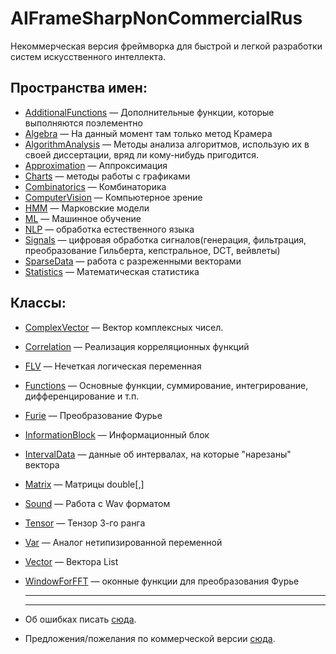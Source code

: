 # AIFrameSharpNonCommercialRus
Некоммерческая версия фреймворка для быстрой и легкой разработки систем искусственного интеллекта.

## **Пространства имен:**
* [AdditionalFunctions](https://github.com/aiframesharp/AIFrameSharpNonCommercialRus/wiki/AI.AdditionalFunctions) — Дополнительные функции, которые выполняются поэлементно
* [Algebra](https://github.com/aiframesharp/AIFrameSharpNonCommercialRus/wiki/AI.Algebra) — На данный момент там только метод Крамера
* [AlgorithmAnalysis](https://github.com/aiframesharp/AIFrameSharpNonCommercialRus/wiki/AI.AlgorithmAnalysis) — Методы анализа алгоритмов, использую их в своей диссертации, вряд ли кому-нибудь пригодится.
* [Approximation](https://github.com/aiframesharp/AIFrameSharpNonCommercialRus/wiki/AI.Approximation) — Аппроксимация
* [Charts](https://github.com/aiframesharp/AIFrameSharpNonCommercialRus/wiki/AI.Charts) — методы работы с графиками
* [Combinatorics](https://github.com/aiframesharp/AIFrameSharpNonCommercialRus/wiki/AI.Combinatorics) — Комбинаторика
* [ComputerVision](https://github.com/aiframesharp/AIFrameSharpNonCommercialRus/wiki/AI.ComputerVision) — Компьютерное зрение
* [HMM](https://github.com/aiframesharp/AIFrameSharpNonCommercialRus/wiki/AI.HMM) — Марковские модели
* [ML](https://github.com/aiframesharp/AIFrameSharpNonCommercialRus/wiki/AI.ML) — Машинное обучение
* [NLP](https://github.com/aiframesharp/AIFrameSharpNonCommercialRus/wiki/AI.NLP) — обработка естественного языка
* [Signals](https://github.com/aiframesharp/AIFrameSharpNonCommercialRus/wiki/AI.Signals) — цифровая обработка сигналов(генерация, фильтрация, преобразование Гильберта, кепстральное, DCT, вейвлеты)
* [SparseData](https://github.com/aiframesharp/AIFrameSharpNonCommercialRus/wiki/AI.SparseData) — работа с разреженными векторами
* [Statistics](https://github.com/aiframesharp/AIFrameSharpNonCommercialRus/wiki/AI.Statistics) — Математическая статистика


## **Классы:**
* [ComplexVector](https://github.com/aiframesharp/AIFrameSharpNonCommercialRus/wiki/AI.ComplexVector) — Вектор комплексных чисел.
* [Correlation](https://github.com/aiframesharp/AIFrameSharpNonCommercialRus/wiki/AI.Correlation) — Реализация корреляционных функций
* [FLV](https://github.com/aiframesharp/AIFrameSharpNonCommercialRus/wiki/AI.FLV) — Нечеткая логическая переменная
* [Functions](https://github.com/aiframesharp/AIFrameSharpNonCommercialRus/wiki/AI.Functions) — Основные функции, суммирование, интегрирование, дифференцирование и т.п. 
* [Furie](https://github.com/aiframesharp/AIFrameSharpNonCommercialRus/wiki/AI.Furie) — Преобразование Фурье
* [InformationBlock](https://github.com/aiframesharp/AIFrameSharpNonCommercialRus/wiki/AI.InformationBlock) — Информационный блок
* [IntervalData](https://github.com/aiframesharp/AIFrameSharpNonCommercialRus/wiki/AI.IntervalData) — данные об интервалах, на которые "нарезаны" вектора
* [Matrix](https://github.com/aiframesharp/AIFrameSharpNonCommercialRus/wiki/AI.Matrix) — Матрицы double[,]
* [Sound](https://github.com/aiframesharp/AIFrameSharpNonCommercialRus/wiki/AI.Sound) — Работа с Wav форматом
* [Tensor](https://github.com/aiframesharp/AIFrameSharpNonCommercialRus/wiki/AI.Tensor) — Тензор 3-го ранга
* [Var](https://github.com/aiframesharp/AIFrameSharpNonCommercialRus/wiki/AI.Var) — Аналог нетипизированной переменной 
* [Vector](https://github.com/aiframesharp/AIFrameSharpNonCommercialRus/wiki/AI.Vector) — Вектора List<double>
* [WindowForFFT](https://github.com/aiframesharp/AIFrameSharpNonCommercialRus/wiki/AI.WindowForFFT) — оконные функции для преобразования Фурье   
     
  ---
  ---
  
 * Об ошибках писать [сюда](https://vk.com/topic-64012508_39907407).
 * Предложения/пожелания по коммерческой версии [сюда](https://vk.com/topic-64012508_39907414).
